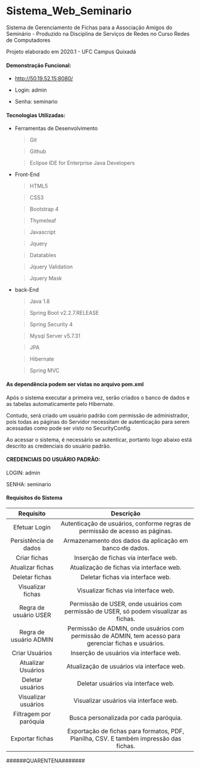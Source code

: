 # Sistema_Web_Seminario

Sistema de Gerenciamento de Fichas para a Associação Amigos do Seminário - Produzido na Disciplina de Serviços de Redes no Curso Redes de Computadores

Projeto elaborado em 2020.1 - UFC Campus Quixadá

#### Demonstração Funcional:

  * http://50.19.52.15:8080/

  * Login: admin

  * Senha: seminario

#### Tecnologias Utilizadas:

  * Ferramentas de Desenvolvimento
    > Git
  
    > Github
  
    > Eclipse IDE for Enterprise Java Developers
    
  * Front-End
   
    > HTML5
    
    > CSS3
    
    > Bootstrap 4
    
    > Thymeleaf
    
    > Javascript
    
    > Jquery
    
    > Datatables
    
    > Jquery Validation
    
    > Jquery Mask
    
  * back-End
  
    > Java 1.8
    
    > Spring Boot v2.2.7.RELEASE
    
    > Spring Security 4 
    
    > Mysql Server v5.7.31
    
    > JPA
    
    > Hibernate
    
    > Spring MVC
    
  #### As dependência podem ser vistas no arquivo pom.xml
  
  Após o sistema executar a primeira vez, serão criados o banco de dados e as tabelas automaticamente pelo Hibernate. 
  
  Contudo, será criado um usuário padrão com permissão de administrador, pois todas as páginas do Servidor necessitam
  de autenticação para serem acessadas como pode ser visto no SecurityConfig.
  
  Ao acessar o sistema, é necessário se autenticar, portanto logo abaixo está descrito as credenciais do usuário padrão.
  
  #### CREDENCIAIS DO USUÁRIO PADRÃO:
  LOGIN: admin
  
  SENHA: seminario
  
#### Requisitos do Sistema

Requisito | Descrição 
:----------: | :---------:
Efetuar Login | Autenticação de usuários, conforme regras de permissão de acesso as páginas.
Persistência de dados | Armazenamento dos dados da aplicação em banco de dados. 
Criar fichas | Inserção de fichas via interface web.
Atualizar fichas | Atualização de fichas via interface web.
Deletar fichas | Deletar fichas via interface web.
Visualizar fichas | Visualizar fichas via interface web.
Regra de usuário USER | Permissão de USER, onde usuários com permissão de USER, só podem visualizar as fichas.
Regra de usuário ADMIN | Permissão de ADMIN, onde usuários com permissão de ADMIN, tem acesso para gerenciar fichas e usuários.
Criar Usuários | Inserção de usuários via interface web.
Atualizar Usuários | Atualização de usuários via interface web.
Deletar usuários | Deletar usuários via interface web.
Visualizar usuários | Visualizar usuários via interface web.
Filtragem por paróquia | Busca personalizada por cada paróquia.
Exportar fichas | Exportação de fichas para formatos, PDF, Planilha, CSV. E também impressão das fichas.  
  
  

    
######QUARENTENA#######    
    
    
